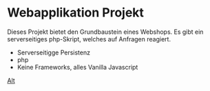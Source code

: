 # Webapplikation Projekt 

Dieses Projekt bietet den Grundbaustein eines Webshops. Es gibt ein serverseitiges php-Skript, welches auf Anfragen reagiert. 

- Serverseitigge Persistenz
- php
- Keine Frameworks, alles Vanilla Javascript


[Alt](webshop-screenshot.png)

